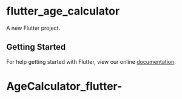 # flutter_age_calculator

A new Flutter project.

## Getting Started

For help getting started with Flutter, view our online
[documentation](https://flutter.io/).
# AgeCalculator_flutter-
